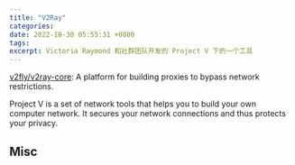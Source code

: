 ```yaml
---
title: "V2Ray"
categories: 
date: 2022-10-30 05:55:31 +0800
tags: 
excerpt: Victoria Raymond 和社群团队开发的 Project V 下的一个工具
---
```


[v2fly/v2ray-core](https://github.com/v2fly/v2ray-core): A platform for building proxies to bypass network restrictions.

Project V is a set of network tools that helps you to build your own computer network. It secures your network connections and thus protects your privacy.










## Misc



